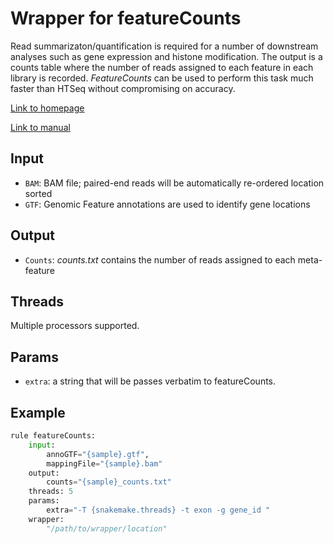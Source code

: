 # Wrapper for featureCounts

Read summarizaton/quantification is required for a number of downstream 
analyses such as gene expression and histone modification.  The output 
is a counts table where the number of reads assigned to each feature in
each library is recorded. *FeatureCounts* can be used to perform this task
much faster than HTSeq without compromising on accuracy. 

[Link to homepage](http://bioinf.wehi.edu.au/featureCounts/)

[Link to manual](http://bioinf.wehi.edu.au/subread-package/SubreadUsersGuide.pdf)

## Input
* `BAM`: BAM file; paired-end reads will be automatically re-ordered location sorted
* `GTF`: Genomic Feature annotations are used to identify gene locations

## Output
* `Counts`: *counts.txt* contains the number of reads assigned to each meta-feature

## Threads
Multiple processors supported.

## Params
* `extra`: a string that will be passes verbatim to featureCounts.

## Example

```python
rule featureCounts:
    input:
		annoGTF="{sample}.gtf",
		mappingFile="{sample}.bam"
    output:
        counts="{sample}_counts.txt"
	threads: 5
    params: 
		extra="-T {snakemake.threads} -t exon -g gene_id "
    wrapper:
        "/path/to/wrapper/location"
```
